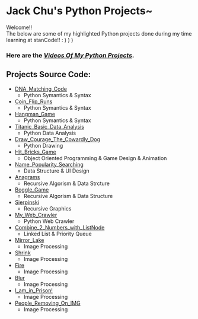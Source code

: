 # Jack Chu's Python Projects~
Welcome!!\
The below are some of my highlighted Python projects done during my time learning at stanCode!! : ) ) )


### Here are the *[Videos Of My Python Projects](https://drive.google.com/drive/folders/1wqKC2SHTfffBw02KCQ0utuhAr0Bh_iW4?usp=sharing)*.


## Projects Source Code:
* [DNA_Matching_Code](https://github.com/JackChu03/Python-Projects/blob/main/Jack%20Chu's%20Python%20Projects/DNA_Matching_Code/DNA_Matching_Code.py)
  * Python Symantics & Syntax
* [Coin_Flip_Runs](https://github.com/JackChu03/Python-Projects/blob/main/Jack%20Chu's%20Python%20Projects/coin_flip_runs/coin_flip_runs.py)
  * Python Symantics & Syntax
* [Hangman_Game](https://github.com/JackChu03/Python-Projects/blob/main/Jack%20Chu's%20Python%20Projects/hangman_game/hangman.py)
  * Python Symantics & Syntax
* [Titanic_Basic_Data_Analysis](https://github.com/JackChu03/Python-Projects/blob/main/Jack%20Chu's%20Python%20Projects/Titanic%20Basic%20Data%20Analysis/titanic.py)
  * Python Data Analysis
* [Draw_Courage_The_Cowardly_Dog](https://github.com/JackChu03/Python-Projects/blob/main/Jack%20Chu's%20Python%20Projects/Draw_Courage_The_Cowardly_Dog/my_drawing.py)
  * Python Drawing
* [Hit_Bricks_Game](https://github.com/JackChu03/Python-Projects/blob/main/Jack%20Chu's%20Python%20Projects/hit_bricks_game/breakoutgraphics.py)
  * Object Oriented Programming & Game Design & Animation
* [Name_Popularity_Searching](https://github.com/JackChu03/Python-Projects/blob/main/Jack%20Chu's%20Python%20Projects/name_popularity_searching/babygraphics.py)
  * Data Structure & UI Design
* [Anagrams](https://github.com/JackChu03/Python-Projects/blob/main/Jack%20Chu's%20Python%20Projects/anagram/anagram.py)
  * Recursive Algorism & Data Strcture
* [Boggle_Game](https://github.com/JackChu03/Python-Projects/blob/main/Jack%20Chu's%20Python%20Projects/boggle_game/boggle.py)
  * Recursive Algorism & Data Structure
* [Sierpinski](https://github.com/JackChu03/Python-Projects/blob/main/Jack%20Chu's%20Python%20Projects/sierpinski/sierpinski.py)
  * Recursive Graphics
* [My_Web_Crawler](https://github.com/JackChu03/Python-Projects/blob/main/Jack%20Chu's%20Python%20Projects/name_popularity_searching/extension.py)
  * Python Web Crawler
* [Combine_2_Numbers_with_ListNode](https://github.com/JackChu03/Python-Projects/blob/main/Jack%20Chu's%20Python%20Projects/Combine_2_numbers_with_ListNode/add2.py)
  * Linked List & Priority Queue
* [Mirror_Lake](https://github.com/JackChu03/Python-Projects/blob/main/Jack%20Chu's%20Python%20Projects/Image_Manipulation/mirror_lake.py)
  * Image Processing
* [Shrink](https://github.com/JackChu03/Python-Projects/blob/main/Jack%20Chu's%20Python%20Projects/Image_Manipulation/shrink.py)
  * Image Processing
* [Fire](https://github.com/JackChu03/Python-Projects/blob/main/Jack%20Chu's%20Python%20Projects/Image_Manipulation/fire.py)
  * Image Processing
* [Blur](https://github.com/JackChu03/Python-Projects/blob/main/Jack%20Chu's%20Python%20Projects/Image_Manipulation/blur.py)
  * Image Processing
* [I_am_in_Prison!](https://github.com/JackChu03/Python-Projects/blob/main/Jack%20Chu's%20Python%20Projects/Image_Manipulation/best_photoshop_award.py)
  * Image Processing
* [People_Removing_On_IMG](https://github.com/JackChu03/Python-Projects/blob/main/Jack%20Chu's%20Python%20Projects/people_removing_on_img/stanCodoshop.py)
  * Image Processing
